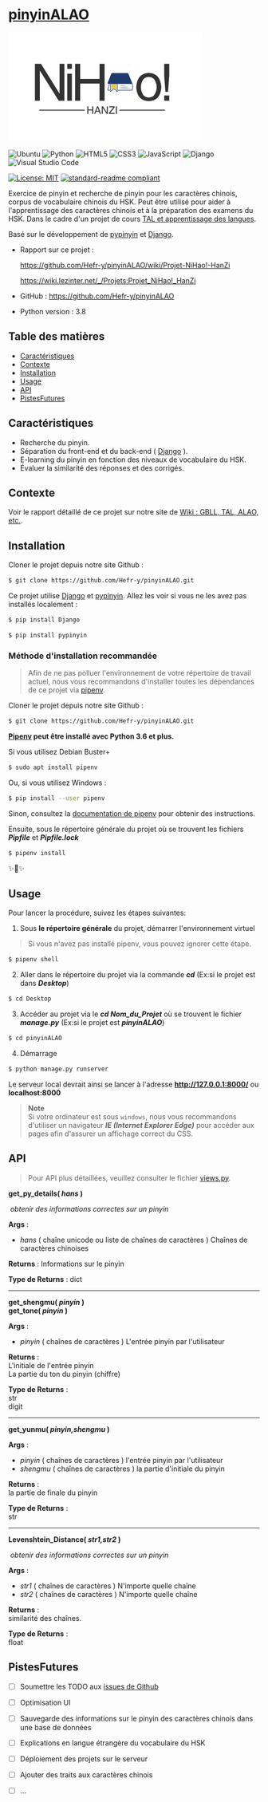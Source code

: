 # **[pinyinALAO](https://github.com/Hefr-y/pinyinALAO)**
  

![banner](https://github.com/Hefr-y/pinyinALAO/blob/main/pinyinALAO/static/styles/homestyle/images/logo.png)

![Ubuntu](https://img.shields.io/badge/Ubuntu-E95420?style=for-the-badge&logo=ubuntu&logoColor=white)
![Python](https://img.shields.io/badge/python-3670A0?style=for-the-badge&logo=python&logoColor=ffdd54)
![HTML5](https://img.shields.io/badge/html5-%23E34F26.svg?style=for-the-badge&logo=html5&logoColor=white)
![CSS3](https://img.shields.io/badge/css3-%231572B6.svg?style=for-the-badge&logo=css3&logoColor=white)
![JavaScript](https://img.shields.io/badge/javascript-%23323330.svg?style=for-the-badge&logo=javascript&logoColor=%23F7DF1E)
![Django](https://img.shields.io/badge/django-%23092E20.svg?style=for-the-badge&logo=django&logoColor=white)
![Visual Studio Code](https://img.shields.io/badge/Visual%20Studio%20Code-0078d7.svg?style=for-the-badge&logo=visual-studio-code&logoColor=white)

[![License: MIT](https://img.shields.io/badge/License-MIT-yellow.svg)](https://github.com/Hefr-y/pinyinALAO/blob/main/LICENSE)
[![standard-readme compliant](https://img.shields.io/badge/readme%20style-standard-brightgreen.svg?style=flat-square)](https://github.com/RichardLitt/standard-readme)

Exercice de pinyin et recherche de pinyin pour les caractères chinois, corpus de vocabulaire chinois du HSK. Peut être utilisé pour aider à l'apprentissage des caractères chinois et à la préparation des examens du HSK. Dans le cadre d'un projet de cours [TAL et apprentissage des langues](https://formations.univ-grenoble-alpes.fr/fr/catalogue-2021/master-XB/master-sciences-du-langage-IBC7OSQ4/parcours-industrie-de-la-langue-IBC7YS7U/ue-defis-du-tal-KN02KC91/tal-et-apprentissage-des-langues-KN02POEH.html).

Basé sur le développement de [pypinyin](https://github.com/mozillazg/python-pinyin) et [Django](https://www.djangoproject.com/).

- Rapport sur ce projet : 
  
  https://github.com/Hefr-y/pinyinALAO/wiki/Projet-NiHao!-HanZi
  
  https://wiki.lezinter.net/_/Projets:Projet_NiHao!_HanZi
  
- GitHub : https://github.com/Hefr-y/pinyinALAO
- Python version : 3.8

## Table des matières

- [Caractéristiques](#caractéristiques)
- [Contexte](#contexte)
- [Installation](#installation)
- [Usage](#usage)
- [API](#api)
- [PistesFutures](#pistesFutures)

## Caractéristiques

- Recherche du pinyin.
- Séparation du front-end et du back-end ( [Django](https://www.djangoproject.com/) ).
- E-learning du pinyin en fonction des niveaux de vocabulaire du HSK.
- Évaluer la similarité des réponses et des corrigés.

## Contexte

Voir le rapport détaillé de ce projet sur notre site de [Wiki : GBLL, TAL, ALAO, etc.](https://wiki.lezinter.net/_/Projets:Projet_NiHao!_HanZi).

## Installation

Cloner le projet depuis notre site Github : 
```bash
$ git clone https://github.com/Hefr-y/pinyinALAO.git
```

Ce projet utilise [Django](https://www.djangoproject.com/) et [pypinyin](https://github.com/mozillazg/python-pinyin). Allez les voir si vous ne les avez pas installés localement :

```bash
$ pip install Django
```

```bash
$ pip install pypinyin
```

### Méthode d'installation recommandée

> 
> Afin de ne pas polluer l'environnement de votre répertoire de travail actuel, nous vous recommandons d'installer toutes les dépendances de ce projet via [pipenv](https://github.com/pypa/pipenv).

Cloner le projet depuis notre site Github : 

```bash
$ git clone https://github.com/Hefr-y/pinyinALAO.git
```

**[Pipenv](https://github.com/pypa/pipenv) peut être installé avec Python 3.6 et plus.**

Si vous utilisez Debian Buster+ 

```bash
$ sudo apt install pipenv
```
    
Ou, si vous utilisez Windows :

```bash
$ pip install --user pipenv
```

Sinon, consultez la [documentation de pipenv](https://pipenv.pypa.io/en/latest/#install-pipenv-today) pour obtenir des instructions.


Ensuite, sous le répertoire générale du projet où se trouvent les fichiers ***Pipfile*** et ***Pipfile.lock***

```bash
$ pipenv install
```

✨🍰✨


## Usage
Pour lancer la procédure, suivez les étapes suivantes:

1. Sous **le répertoire générale** du projet, démarrer l'environnement virtuel

> Si vous n'avez pas installé pipenv, vous pouvez ignorer cette étape.

```bash
$ pipenv shell
```

2. Aller dans le répertoire du projet via la commande ***cd*** (Ex:si le projet est dans ***Desktop***)
```bash
$ cd Desktop
```

3. Accéder au projet via le ***cd Nom_du_Projet*** où se trouvent le fichier ***manage.py*** (Ex:si le projet est ***pinyinALAO***)
```bash
$ cd pinyinALAO
```

4. Démarrage
```bash
$ python manage.py runserver
```
Le serveur local devrait ainsi se lancer à l'adresse **http://127.0.0.1:8000/** ou **localhost:8000**

>**Note**<br>
>Si votre ordinateur est sous `windows`, nous vous recommandons d'utiliser un navigateur ***IE (Internet Explorer Edge)*** pour accéder aux pages afin d'assurer un affichage correct du CSS.

## API

> Pour API plus détaillées, veuillez consulter le fichier [views.py](https://github.com/Hefr-y/pinyinALAO/blob/main/pinyinALAO/myapp/views.py).
> 
**get_py_details( *hans* )**

​	*obtenir des informations correctes sur un pinyin*

**Args** :	

-  *hans* ( chaîne unicode ou liste de chaînes de caractères ) Chaînes de caractères chinoises

**Returns** : Informations sur le pinyin

**Type de Returns** : dict

------

**get_shengmu( *pinyin* )** <br>
**get_tone( *pinyin* )**

**Args** :	

-  *pinyin* ( chaînes de caractères ) L'entrée pinyin par l'utilisateur

**Returns** : <br>
          L'initiale de l'entrée pinyin <br>
          La partie du ton du pinyin (chiffre)

**Type de Returns** :<br> 
          str <br>
          digit

------

**get_yunmu( _pinyin,shengmu_ )**

**Args** :	<br>

-  *pinyin* ( chaînes de caractères ) l'entrée pinyin par l'utilisateur
-  *shengmu* ( chaînes de caractères ) la partie d'initiale du pinyin

**Returns** : <br> 
la partie de finale du pinyin

**Type de Returns** :<br>
str

------

**Levenshtein_Distance( _str1,str2_ )**

​	*obtenir des informations correctes sur un pinyin*

**Args** :	

-  *str1* ( chaînes de caractères ) N'importe quelle chaîne
-  *str2* ( chaînes de caractères ) N'importe quelle chaîne

**Returns** : <br> 
similarité des chaînes.

**Type de Returns** :<br>
float

## PistesFutures

- [ ] Soumettre les TODO aux [issues de Github](https://github.com/Hefr-y/pinyinALAO/issues)
- [ ] Optimisation UI
- [ ] Sauvegarde des informations sur le pinyin des caractères chinois dans une base de données
- [ ] Explications en langue étrangère du vocabulaire du HSK
- [ ] Déploiement des projets sur le serveur
- [ ] Ajouter des traits aux caractères chinois
- [ ] ...

